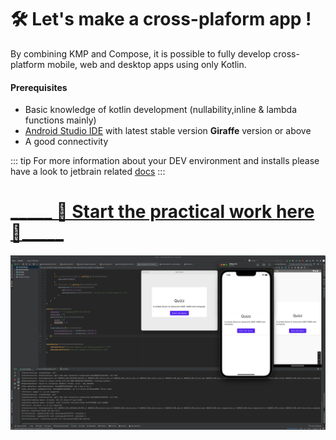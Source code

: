 # 🛠 Let's make a cross-plaform app !

By combining KMP and  Compose, it is possible to fully develop cross-platform mobile, web and desktop apps using only Kotlin.

#### Prerequisites

- Basic knowledge of kotlin development (nullability,inline & lambda functions mainly)
- [Android Studio IDE](https://developer.android.com/studio) with latest stable version **Giraffe** version or above 
- A good connectivity

::: tip
For more information about your DEV environment and installs please have a look to jetbrain related [docs](https://kotlinlang.org/docs/multiplatform-mobile-setup.html#next-step)
:::


# [ _____ 🚀 Start the practical work here 🚀_____](https://worldline.github.io/learning-kotlin-multiplatform/overview/)
[![kmp codelab](../../assets/kmp_codelab.png)](https://worldline.github.io/learning-kotlin-multiplatform/)  
